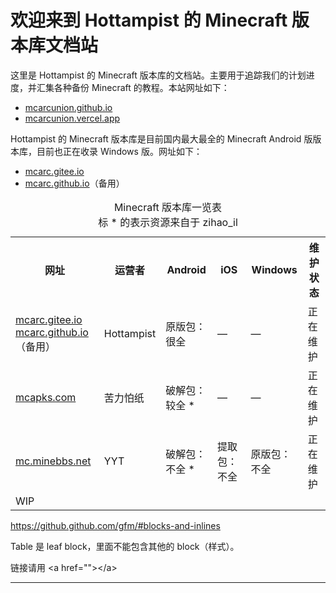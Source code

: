 # 欢迎来到 Hottampist 的 Minecraft 版本库文档站
这里是 Hottampist 的 Minecraft 版本库的文档站。主要用于追踪我们的计划进度，并汇集各种备份 Minecraft 的教程。本站网址如下：
 - [mcarcunion.github.io](https://mcarcunion.github.io/)
 - [mcarcunion.vercel.app](https://mcarcunion.vercel.app/)

Hottampist 的 Minecraft 版本库是目前国内最大最全的 Minecraft Android 版版本库，目前也正在收录 Windows 版。网址如下：
 - [mcarc.gitee.io](https://mcarc.gitee.io/)
 - [mcarc.github.io](https://mcarc.github.io/)（备用）

<table>
  <caption>Minecraft 版本库一览表<br>标 * 的表示资源来自于 zihao_il</caption>
  <tr>
    <th>网址</th>
    <th>运营者</th>
    <th>Android</th>
    <th>iOS</th>
    <th>Windows</th>
    <th>维护状态</th>
  </tr>
  <tr>
    <td><a href="https://mcarc.gitee.io/">mcarc.gitee.io</a><br><a href="https://mcarc.github.io/">mcarc.github.io</a>（备用）</td>
    <td>Hottampist</td>
    <td>原版包：很全</td>
    <td>—</td>
    <td>—</td>
    <td>正在维护</td>
  </tr>
  <tr>
    <td><a href="https://mcapks.com/">mcapks.com</a></td>
    <td>苦力怕纸</td>
    <td>破解包：较全 *</td>
    <td>—</td>
    <td>—</td>
    <td>正在维护</td>
  </tr>
  <tr>
    <td><a href="https://mc.minebbs.net/">mc.minebbs.net</a></td>
    <td>YYT</td>
    <td>破解包：不全 *</td>
    <td>提取包：不全</td>
    <td>原版包：不全</td>
    <td>正在维护</td>
  </tr>
  <tr>
    <td colspan="6">WIP</td>
  </tr>
</table>

https://github.github.com/gfm/#blocks-and-inlines

Table 是 leaf block，里面不能包含其他的 block（样式）。

链接请用 \<a href="">\</a>

----
<!-- ## Welcome to GitHub Pages

You can use the [editor on GitHub](https://github.com/MCArcUnion/MCArcUnion.github.io/edit/main/index.md) to maintain and preview the content for your website in Markdown files.

Whenever you commit to this repository, GitHub Pages will run [Jekyll](https://jekyllrb.com/) to rebuild the pages in your site, from the content in your Markdown files.

### Markdown

Markdown is a lightweight and easy-to-use syntax for styling your writing. It includes conventions for

```markdown
Syntax highlighted code block

# Header 1
## Header 2
### Header 3

- Bulleted
- List

1. Numbered
2. List

**Bold** and _Italic_ and `Code` text

[Link](url) and ![Image](src)
```

For more details see [Basic writing and formatting syntax](https://docs.github.com/en/github/writing-on-github/getting-started-with-writing-and-formatting-on-github/basic-writing-and-formatting-syntax).

### Jekyll Themes

Your Pages site will use the layout and styles from the Jekyll theme you have selected in your [repository settings](https://github.com/MCArcUnion/MCArcUnion.github.io/settings/pages). The name of this theme is saved in the Jekyll `_config.yml` configuration file.

### Support or Contact

Having trouble with Pages? Check out our [documentation](https://docs.github.com/categories/github-pages-basics/) or [contact support](https://support.github.com/contact) and we’ll help you sort it out. -->
